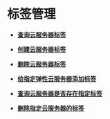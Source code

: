 # 标签管理<a name="ecs_03_1900"></a>

-   **[查询云服务器标签](查询云服务器标签（OpenStack原生）.md)**  

-   **[创建云服务器标签](创建云服务器标签.md)**  

-   **[删除云服务器标签](删除云服务器标签.md)**  

-   **[给指定弹性云服务器添加标签](给指定弹性云服务器添加标签.md)**  

-   **[查询云服务器是否存在指定标签](查询云服务器是否存在指定标签.md)**  

-   **[删除指定云服务器的标签](删除指定云服务器的标签.md)**  


